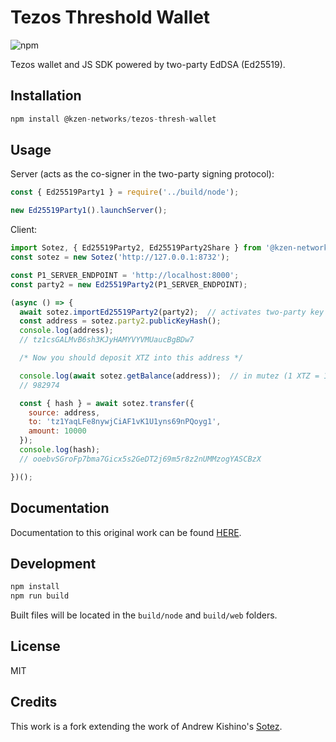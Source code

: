 # Tezos Threshold Wallet
![npm](https://img.shields.io/npm/v/tezos-thresh-wallet.svg?logo=npm&color=blue)

Tezos wallet and JS SDK powered by two-party EdDSA (Ed25519).

## Installation
```js
npm install @kzen-networks/tezos-thresh-wallet
```

## Usage
Server (acts as the co-signer in the two-party signing protocol):
```js
const { Ed25519Party1 } = require('../build/node');

new Ed25519Party1().launchServer();
```
Client:
```js
import Sotez, { Ed25519Party2, Ed25519Party2Share } from '@kzen-networks/tezos-thresh-wallet';
const sotez = new Sotez('http://127.0.0.1:8732');

const P1_SERVER_ENDPOINT = 'http://localhost:8000';
const party2 = new Ed25519Party2(P1_SERVER_ENDPOINT);

(async () => {
  await sotez.importEd25519Party2(party2);  // activates two-party key generation protocol
  const address = sotez.party2.publicKeyHash();
  console.log(address);
  // tz1csGALMvB6sh3KJyHAMYVYVMUaucBgBDw7

  /* Now you should deposit XTZ into this address */

  console.log(await sotez.getBalance(address));  // in mutez (1 XTZ = 1,000,000 mutez)
  // 982974

  const { hash } = await sotez.transfer({
    source: address,
    to: 'tz1YaqLFe8nywjCiAF1vK1U1yns69nPQoyg1',
    amount: 10000
  });
  console.log(hash);
  // ooebvSGroFp7bma7Gicx5s2GeDT2j69m5r8z2nUMMzogYASCBzX

})();
```

## Documentation
Documentation to this original work can be found [HERE](https://github.com/KZen-networks/tezos-thresh-wallet/wiki/Documentation).

## Development
```js
npm install
npm run build
```
Built files will be located in the `build/node` and `build/web` folders.

## License
MIT

## Credits
This work is a fork extending the work of Andrew Kishino's [Sotez](https://github.com/AndrewKishino/sotez).
